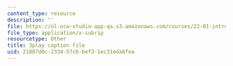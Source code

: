 ```yaml
---
content_type: resource
description: ''
file: https://ol-ocw-studio-app-qa.s3.amazonaws.com/courses/22-01-introduction-to-nuclear-engineering-and-ionizing-radiation-fall-2016/21807d0c233457c6bef31ec31eda6fea_KhT9m9kFzv8.vtt
file_type: application/x-subrip
resourcetype: Other
title: 3play caption file
uid: 21807d0c-2334-57c6-bef3-1ec31eda6fea
---
```

